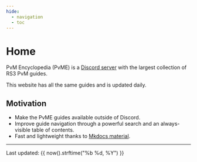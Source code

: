 ```yaml
---
hide:
  - navigation
  - toc
---
```

# Home


PvM Encyclopedia (PvME) is a [Discord server](https://discord.gg/pvme) with the largest collection of RS3 PvM guides.

<script src="javascripts/discordInvite.js"></script>
<script>
discordInvite.init({
  inviteCode: 'pvme',
  title: 'PVME',
  });
  discordInvite.render();
</script>
<div id="discordInviteBox"></div>

This website has all the same guides and is updated daily.

## Motivation

- Make the PvME guides available outside of Discord.
- Improve guide navigation through a powerful search and an always-visible table of contents.
- Fast and lightweight thanks to [Mkdocs material](https://squidfunk.github.io/mkdocs-material/).

<div class="footnote">
<hr>
Last updated: {{ now().strftime("%b %d, %Y") }}
</div>
